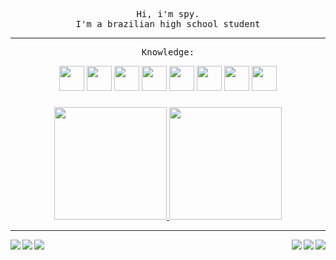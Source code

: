 <p align="center">
  <samp align="center">
    Hi, i'm spy.
    <br>I'm a brazilian high school student<br>
    
----
    
  </samp>
</p>
  


<samp>
  <p align="center"> Knowledge: </p>
</samp>

<div align="center" display="inline-block">
  <img width="auto" height="40" src="https://cdn.jsdelivr.net/gh/devicons/devicon/icons/html5/html5-original.svg" />
  <img width="auto" height="40" src="https://cdn.jsdelivr.net/gh/devicons/devicon/icons/css3/css3-original.svg" />
  <img width="auto" height="40" src="https://cdn.jsdelivr.net/gh/devicons/devicon/icons/bootstrap/bootstrap-plain.svg" />
  <img width="auto" height="40" src="https://cdn.jsdelivr.net/gh/devicons/devicon/icons/python/python-original.svg" />
  <img width="auto" height="40" src="https://cdn.jsdelivr.net/gh/devicons/devicon/icons/go/go-original-wordmark.svg" />
  <img width="auto" height="40" src="https://cdn.jsdelivr.net/gh/devicons/devicon/icons/bash/bash-original.svg" />
  <img width="auto" height="40" src="https://cdn.jsdelivr.net/gh/devicons/devicon/icons/git/git-original.svg" />
  <img width="auto" height="40" src="https://cdn.jsdelivr.net/gh/devicons/devicon/icons/linux/linux-original.svg" />
</div>

###

<div align="center" display="inline-block">
<a href="https://github.com/spylima">
  <img height="180em" src="https://github-readme-stats.vercel.app/api?username=spylima&show_icons=true&theme=tokyonight&include_all_commits=true&count_private=true&custom_title=GitHub Status"/>
  <img height="180em" src="https://github-readme-stats.vercel.app/api/top-langs/?username=spylima&layout=default&langs_count=7&theme=tokyonight&custom_title=Languages&exclude_repo=dwm"/>
</a>
</div>

----

<div display="inline-block">
  <a href=""><img align="left"  src="https://img.shields.io/badge/LinkedIn-1A1B26?style=for-the-badge&logo=linkedin&logoColor=white"></a>
  <a href="https://www.instagram.com/spy.lima/"><img align="left" src="https://img.shields.io/badge/Instagram-1A1B26?style=for-the-badge&logo=instagram&logoColor=white"></a>
  <a href="https://t.me/spylima"><img align="left" src="https://img.shields.io/badge/Telegram-1A1B26?style=for-the-badge&logo=telegram&logoColor=white"></a>
  <a href="archlinux.org"><img align="right" src="https://img.shields.io/badge/Arch_Linux-1A1B26?style=for-the-badge&logo=arch-linux&logoColor=white"></a>
  <a href="https://neovim.io/"><img align="right" src="https://img.shields.io/badge/NeoVim-1A1B26?&style=for-the-badge&logo=neovim&logoColor=white"></a>
  <a href="https://open.spotify.com/user/dz5puiex9of5ayx6qks18u083"><img align="right" src="https://img.shields.io/badge/Spotify-1A1B26?&style=for-the-badge&logo=spotify&logoColor=white"></a>
</div>
